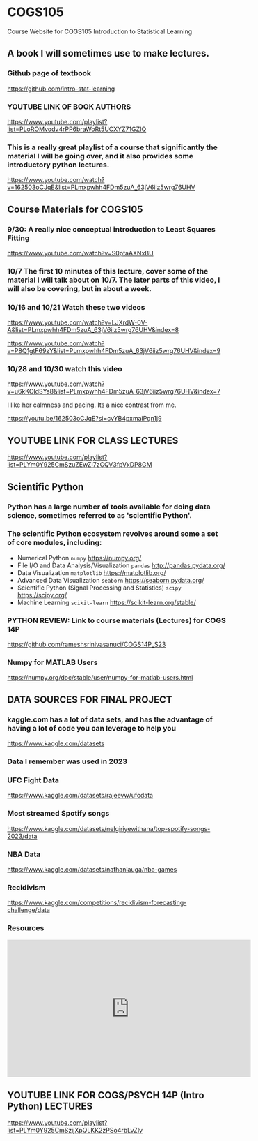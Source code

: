 # COGS105
Course Website for COGS105 Introduction to Statistical Learning

## A book I will sometimes use to make lectures. 

### Github page of textbook 

https://github.com/intro-stat-learning

### YOUTUBE LINK OF BOOK AUTHORS 

https://www.youtube.com/playlist?list=PLoROMvodv4rPP6braWoRt5UCXYZ71GZIQ

### This is a really great playlist of a course that significantly the material I will be going over, and it also provides some introductory python lectures. 

https://www.youtube.com/watch?v=162503oCJqE&list=PLmxpwhh4FDm5zuA_63jV6iiz5wrg76UHV


## Course Materials for COGS105 

### 9/30: A really nice conceptual introduction to Least Squares Fitting 

https://www.youtube.com/watch?v=S0ptaAXNxBU

### 10/7 The first 10 minutes of this lecture, cover some of the material  I will talk about on 10/7.  The later parts of this video, I will also be covering, but in about a week. 

### 10/16 and 10/21 Watch these two videos 

https://www.youtube.com/watch?v=LJXrdW-0V-A&list=PLmxpwhh4FDm5zuA_63jV6iiz5wrg76UHV&index=8

https://www.youtube.com/watch?v=P8Q1gtF69zY&list=PLmxpwhh4FDm5zuA_63jV6iiz5wrg76UHV&index=9

### 10/28 and 10/30 watch this video 

https://www.youtube.com/watch?v=u6kKOldSYs8&list=PLmxpwhh4FDm5zuA_63jV6iiz5wrg76UHV&index=7

I like her calmness and pacing.  Its a nice contrast from me. 

https://youtu.be/162503oCJqE?si=cvYB4pxmaiPqn1j9

## YOUTUBE LINK FOR CLASS LECTURES

https://www.youtube.com/playlist?list=PLYm0Y925CmSzuZEwZI7zCQV3fpVxDP8GM

## Scientific Python

### Python has a large number of tools available for doing data science, sometimes referred to as 'scientific Python'. 

### The scientific Python ecosystem revolves around some a set of core modules, including:

- Numerical Python `numpy` https://numpy.org/
- File I/O and Data Analysis/Visualization `pandas` http://pandas.pydata.org/
- Data Visualization `matplotlib` https://matplotlib.org/
- Advanced Data Visualization `seaborn` https://seaborn.pydata.org/
- Scientific Python (Signal Processing and Statistics) `scipy`  https://scipy.org/
- Machine Learning `scikit-learn` https://scikit-learn.org/stable/

### **PYTHON REVIEW: Link to course materials (Lectures) for COGS 14P** 

https://github.com/rameshsrinivasanuci/COGS14P_S23

### **Numpy for MATLAB Users**

https://numpy.org/doc/stable/user/numpy-for-matlab-users.html

## DATA SOURCES FOR FINAL PROJECT

### kaggle.com has a lot of data sets, and has the advantage of having a lot of code you can leverage to help you ###

https://www.kaggle.com/datasets

### **Data I remember was used in 2023** 

### UFC Fight Data 

https://www.kaggle.com/datasets/rajeevw/ufcdata

### Most streamed Spotify songs 

https://www.kaggle.com/datasets/nelgiriyewithana/top-spotify-songs-2023/data

### NBA Data 

https://www.kaggle.com/datasets/nathanlauga/nba-games

### Recidivism

https://www.kaggle.com/competitions/recidivism-forecasting-challenge/data

### Resources 

<iframe title='Embedded Media titled: Anaconda Python and Visual Studio Code' aria-label='Embedded Media titled: Anaconda Python and Visual Studio Code' width="560"  height="315"  src="https://uci.yuja.com/V/Video?v=8755196&node=37825848&a=33941185&preload=false" frameborder="0" webkitallowfullscreen mozallowfullscreen allowfullscreen loading="lazy"></iframe>

## YOUTUBE LINK FOR COGS/PSYCH 14P (Intro Python) LECTURES 

https://www.youtube.com/playlist?list=PLYm0Y925CmSzijXpQLKK2zPSo4rbLvZlv

